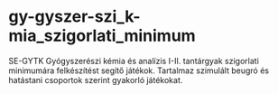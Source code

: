 # gy-gyszer-szi_k-mia_szigorlati_minimum
SE-GYTK Gyógyszerészi kémia és analízis I-II. tantárgyak szigorlati minimumára felkészítést segítő játékok. Tartalmaz szimulált beugró és hatástani csoportok szerint gyakorló játékokat.
